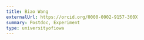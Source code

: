 ```yaml
---
title: Biao Wang
externalUrl: https://orcid.org/0000-0002-9157-360X
summary: Postdoc, Experiment
type: universityofiowa
---
```

